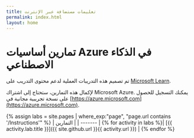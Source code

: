```yaml
---
title: تعليمات مستضافة عبر الإنترنت
permalink: index.html
layout: home
---
```


# <a name="azure-ai-fundamentals-exercises"></a>تمارين أساسيات Azure في الذكاء الاصطناعي

تم تصميم هذه التدريبات العملية لدعم محتوى التدريب على [Microsoft Learn](https://docs.microsoft.com/training/).

لإكمال هذه التمارين، ستحتاج إلى اشتراك Microsoft Azure. يمكنك التسجيل للحصول على نسخة تجريبية مجانية في [https://azure.microsoft.com](https://azure.microsoft.com).

{% assign labs = site.pages | where_exp:"page", "page.url contains '/Instructions'" %}
| التمارين |
| ------- | 
{% for activity in labs  %}| [{{ activity.lab.title }}]({{ site.github.url }}{{ activity.url }}) |
{% endfor %}
